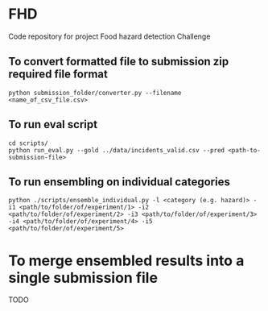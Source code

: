 # FHD
Code repository for project Food hazard detection Challenge


## To convert formatted file to submission zip required file format
```
python submission_folder/converter.py --filename <name_of_csv_file.csv>
```

## To run eval script
```
cd scripts/
python run_eval.py --gold ../data/incidents_valid.csv --pred <path-to-submission-file>
```

## To run ensembling on individual categories
```
python ./scripts/ensemble_individual.py -l <category (e.g. hazard)> -i1 <path/to/folder/of/experiment/1> -i2 <path/to/folder/of/experiment/2> -i3 <path/to/folder/of/experiment/3> -i4 <path/to/folder/of/experiment/4> -i5 <path/to/folder/of/experiment/5>
```

# To merge ensembled results into a single submission file
TODO
